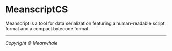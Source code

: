# MeanscriptCS

Meanscript is a tool for data serialization featuring a human-readable script format and a compact bytecode format.

---

<i>Copyright &copy; Meanwhale</i>
